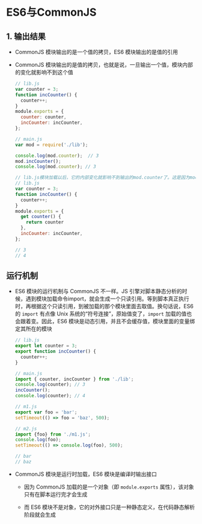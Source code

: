 # ES6与CommonJS

## 1. 输出结果

+ CommonJS 模块输出的是一个值的拷贝，ES6 模块输出的是值的引用

+ CommonJS 模块输出的是值的拷贝，也就是说，一旦输出一个值，模块内部的变化就影响不到这个值

    ```js
    // lib.js
    var counter = 3;
    function incCounter() {
      counter++;
    }
    module.exports = {
      counter: counter,
      incCounter: incCounter,
    };
    ```

    ```js
    // main.js
    var mod = require('./lib');

    console.log(mod.counter);  // 3
    mod.incCounter();
    console.log(mod.counter); // 3
    ```

    ```js
    // lib.js模块加载以后，它的内部变化就影响不到输出的mod.counter了。这是因为mod.counter是一个原始类型的值，会被缓存。除非写成一个函数，才能得到内部变动后的值
    // lib.js
    var counter = 3;
    function incCounter() {
      counter++;
    }
    module.exports = {
      get counter() {
        return counter
      },
      incCounter: incCounter,
    };

    // 3
    // 4
    ```

## 运行机制

+ ES6 模块的运行机制与 CommonJS 不一样。JS 引擎对脚本静态分析的时候，遇到模块加载命令import，就会生成一个只读引用。等到脚本真正执行时，再根据这个只读引用，到被加载的那个模块里面去取值。换句话说，ES6 的 `import` 有点像 Unix 系统的“符号连接”，原始值变了，`import` 加载的值也会跟着变。因此，ES6 模块是动态引用，并且不会缓存值，模块里面的变量绑定其所在的模块

    ```js
    // lib.js
    export let counter = 3;
    export function incCounter() {
      counter++;
    }

    // main.js
    import { counter, incCounter } from './lib';
    console.log(counter); // 3
    incCounter();
    console.log(counter); // 4
    ```

    ```js
    // m1.js
    export var foo = 'bar';
    setTimeout(() => foo = 'baz', 500);

    // m2.js
    import {foo} from './m1.js';
    console.log(foo);
    setTimeout(() => console.log(foo), 500);

    // bar
    // baz
    ```

+ CommonJS 模块是运行时加载，ES6 模块是编译时输出接口

  + 因为 CommonJS 加载的是一个对象（即 `module.exports` 属性），该对象只有在脚本运行完才会生成

  + 而 ES6 模块不是对象，它的对外接口只是一种静态定义，在代码静态解析阶段就会生成
